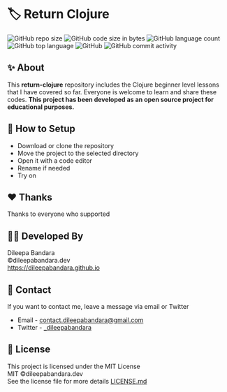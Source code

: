 # 🏷️ Return Clojure

<!-- ![clojure Logo](https://img.icons8.com/color/98/000000/clojure.png) -->


![GitHub repo size](https://img.shields.io/github/repo-size/dileepabandara/return-clojure?color=red&label=repository%20size)
![GitHub code size in bytes](https://img.shields.io/github/languages/code-size/dileepabandara/return-clojure?color=red)
![GitHub language count](https://img.shields.io/github/languages/count/dileepabandara/return-clojure)
![GitHub top language](https://img.shields.io/github/languages/top/dileepabandara/return-clojure)
![GitHub](https://img.shields.io/github/license/dileepabandara/return-clojure?color=yellow)
![GitHub commit activity](https://img.shields.io/github/commit-activity/m/dileepabandara/return-clojure?color=brightgreen&label=commits)

## ✨ About

This **return-clojure** repository includes the Clojure beginner level lessons that I have covered so far. Everyone is welcome to learn and share these codes. **This project has been developed as an open source project for educational purposes.**

## 🍃 How to Setup

- Download or clone the repository
- Move the project to the selected directory
- Open it with a code editor
- Rename if needed
- Try on

## ❤️ Thanks

Thanks to everyone who supported

## 👨‍💻 Developed By

Dileepa Bandara  
©dileepabandara.dev  
https://dileepabandara.github.io

## 💬 Contact

If you want to contact me, leave a message via email or Twitter

- Email - <contact.dileepabandara@gmail.com>
- Twitter - [_dileepabandara](https://twitter.com/_dileepabandara)

## 📜 License

This project is licensed under the MIT License  
MIT ©dileepabandara.dev  
See the license file for more details [LICENSE.md](https://github.com/dileepabandara/return-clojure/blob/main/LICENSE)

